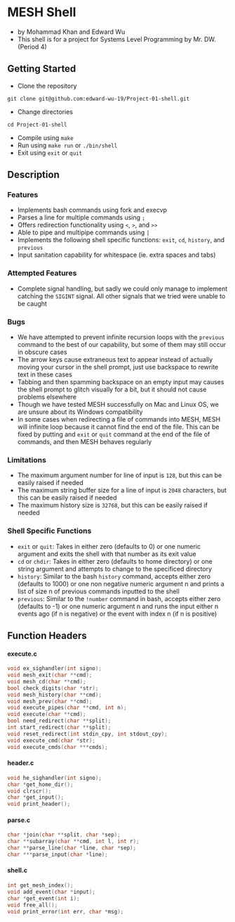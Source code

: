 # MESH Shell
- by Mohammad Khan and Edward Wu
- This shell is for a project for Systems Level Programming by Mr. DW. (Period 4)


## Getting Started
- Clone the repository
```
git clone git@github.com:edward-wu-19/Project-01-shell.git
```
- Change directories
```
cd Project-01-shell
```
- Compile using `make`
- Run using `make run` or `./bin/shell`
- Exit using `exit` or `quit`


## Description
### Features
- Implements bash commands using fork and execvp
- Parses a line for multiple commands using `;`
- Offers redirection functionality using `<`, `>`, and `>>`
- Able to pipe and multipipe commands using `|`
- Implements the following shell specific functions: `exit`, `cd`, `history`, and `previous`
- Input sanitation capability for whitespace (ie. extra spaces and tabs)

### Attempted Features
- Complete signal handling, but sadly we could only manage to implement catching the `SIGINT` signal. All other signals that we tried were unable to be caught

### Bugs
- We have attempted to prevent infinite recursion loops with the `previous` command to the best of our capability, but some of them may still occur in obscure cases
- The arrow keys cause extraneous text to appear instead of actually moving your cursor in the shell prompt, just use backspace to rewrite text in these cases
- Tabbing and then spamming backspace on an empty input may causes the shell prompt to glitch visually for a bit, but it should not cause problems elsewhere
- Though we have tested MESH successfully on Mac and Linux OS, we are unsure about its Windows compatibility
- In some cases when redirecting a file of commands into MESH, MESH will infinite loop because it cannot find the end of the file. This can be fixed by putting and `exit` or `quit` command at the end of the file of commands, and then MESH behaves regularly

### Limitations
- The maximum argument number for line of input is `128`, but this can be easily raised if needed
- The maximum string buffer size for a line of input is `2048` characters, but this can be easily raised if needed
- The maximum history size is `32768`, but this can be easily raised if needed
</ul>

### Shell Specific Functions
- `exit` or `quit`: Takes in either zero (defaults to 0) or one numeric argument and exits the shell with that number as its exit value
- `cd` or `chdir`: Takes in either zero (defaults to home directory) or one string argument and attempts to change to the specificed directory
- `history`: Similar to the bash `history` command, accepts either zero (defaults to 1000) or one non negative numeric argument n and prints a list of size n of previous commands inputted to the shell
- `previous`: Similar to the `!number` command in bash, accepts either zero (defaults to -1) or one numeric argument n and runs the input either n events ago (if n is negative) or the event with index n (if n is positive)
  
## Function Headers

#### execute.c
```c
void ex_sighandler(int signo);
void mesh_exit(char **cmd);
void mesh_cd(char **cmd);
bool check_digits(char *str);
void mesh_history(char **cmd);
void mesh_prev(char **cmd);
void execute_pipes(char **cmd, int n);
void execute(char **cmd);
bool need_redirect(char **split);
int start_redirect(char **split);
void reset_redirect(int stdin_cpy, int stdout_cpy);
void execute_cmd(char *str);
void execute_cmds(char ***cmds);
```

#### header.c
```c
void he_sighandler(int signo);
char *get_home_dir();
void clrscr();
char *get_input();
void print_header();
```

#### parse.c
```c
char *join(char **split, char *sep);
char **subarray(char **cmd, int l, int r);
char **parse_line(char *line, char *sep);
char ***parse_input(char *line);
```

#### shell.c
```c
int get_mesh_index();
void add_event(char *input);
char *get_event(int i);
void free_all();
void print_error(int err, char *msg);
```

